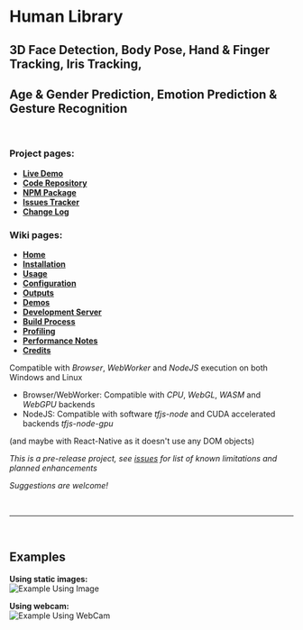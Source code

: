 # Human Library

## 3D Face Detection, Body Pose, Hand & Finger Tracking, Iris Tracking,  
## Age & Gender Prediction, Emotion Prediction & Gesture Recognition

<br>

### Project pages:

- [**Live Demo**](https://vladmandic.github.io/human/demo/index.html)
- [**Code Repository**](https://github.com/vladmandic/human)
- [**NPM Package**](https://www.npmjs.com/package/@vladmandic/human)
- [**Issues Tracker**](https://github.com/vladmandic/human/issues)
- [**Change Log**](https://github.com/vladmandic/human/wiki/Change-Log)

### Wiki pages:

- [**Home**](https://github.com/vladmandic/human/wiki)
- [**Installation**](https://github.com/vladmandic/human/wiki/Install)
- [**Usage**](https://github.com/vladmandic/human/wiki/Usage)
- [**Configuration**](https://github.com/vladmandic/human/wiki/Configuration)
- [**Outputs**](https://github.com/vladmandic/human/wiki/Outputs)
- [**Demos**](https://github.com/vladmandic/human/wiki/Demos)
- [**Development Server**](https://github.com/vladmandic/human/wiki/Development-Server)
- [**Build Process**](https://github.com/vladmandic/human/wiki/Build-Process)
- [**Profiling**](https://github.com/vladmandic/human/wiki/Profiling)
- [**Performance Notes**](https://github.com/vladmandic/human/wiki/Performance)
- [**Credits**](https://github.com/vladmandic/human/wiki/Credits)

Compatible with *Browser*, *WebWorker* and *NodeJS* execution on both Windows and Linux  
- Browser/WebWorker: Compatible with *CPU*, *WebGL*, *WASM* and *WebGPU* backends  
- NodeJS: Compatible with software *tfjs-node* and CUDA accelerated backends *tfjs-node-gpu*  

(and maybe with React-Native as it doesn't use any DOM objects)  

*This is a pre-release project, see [issues](https://github.com/vladmandic/human/issues) for list of known limitations and planned enhancements*  

*Suggestions are welcome!*  

<br>
<hr>  
<br>

## Examples

**Using static images:**  
![Example Using Image](assets/screenshot1.jpg)

**Using webcam:**  
![Example Using WebCam](assets/screenshot2.jpg)

